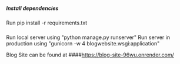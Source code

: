 ##### Install dependencies
Run pip install -r requirements.txt

#####
Run local server using "python manage.py runserver"
Run server in production using "gunicorn -w 4 blogwebsite.wsgi:application"

Blog Site can be found at
####https://blog-site-96wu.onrender.com/
